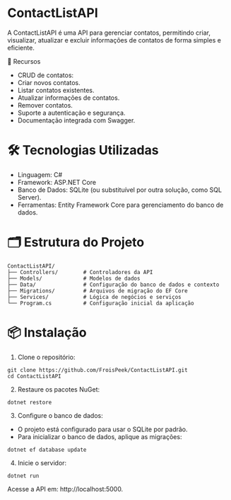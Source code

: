 
# ContactListAPI

A ContactListAPI é uma API para gerenciar contatos, permitindo criar, visualizar, atualizar e excluir informações de contatos de forma simples e eficiente.

🚀 Recursos
- CRUD de contatos:
- Criar novos contatos.
- Listar contatos existentes.
- Atualizar informações de contatos.
- Remover contatos.
- Suporte a autenticação e segurança.
- Documentação integrada com Swagger.

# 🛠️ Tecnologias Utilizadas
- Linguagem: C#
- Framework: ASP.NET Core
- Banco de Dados: SQLite (ou substituível por outra solução, como SQL Server).
- Ferramentas: Entity Framework Core para gerenciamento do banco de dados.

# 🗂️ Estrutura do Projeto
```
ContactListAPI/
├── Controllers/        # Controladores da API
├── Models/             # Modelos de dados
├── Data/               # Configuração do banco de dados e contexto
├── Migrations/         # Arquivos de migração do EF Core
├── Services/           # Lógica de negócios e serviços
└── Program.cs          # Configuração inicial da aplicação
```

# 📦 Instalação
1. Clone o repositório:

``` 
git clone https://github.com/FroisPeek/ContactListAPI.git
cd ContactListAPI
```

2. Restaure os pacotes NuGet:
```
dotnet restore
```

3. Configure o banco de dados:

- O projeto está configurado para usar o SQLite por padrão.
- Para inicializar o banco de dados, aplique as migrações:
```
dotnet ef database update
``` 

4. Inicie o servidor:
```
dotnet run 
```

Acesse a API em: http://localhost:5000.
